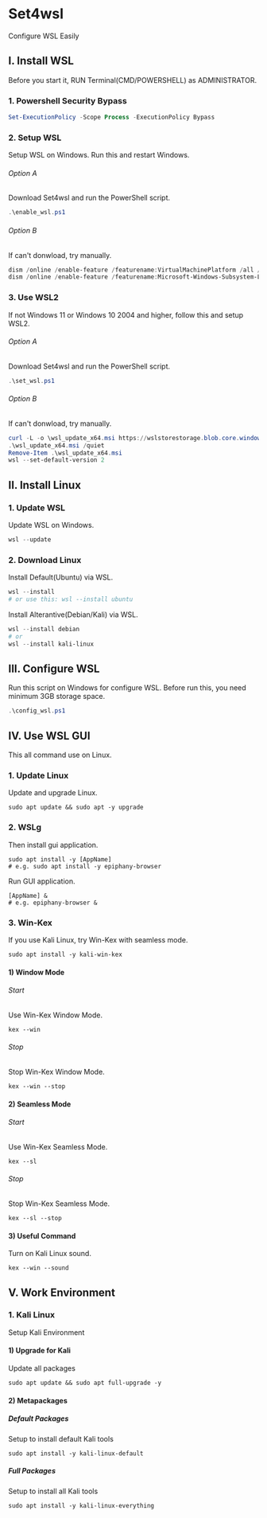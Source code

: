 # Set4wsl
Configure WSL Easily

## I. Install WSL
Before you start it, RUN  Terminal(CMD/POWERSHELL) as ADMINISTRATOR.
### 1. Powershell Security Bypass
```powershell
Set-ExecutionPolicy -Scope Process -ExecutionPolicy Bypass
```
### 2. Setup WSL
Setup WSL on Windows. Run this and restart Windows.
###### Option A
Download Set4wsl and run the PowerShell script.
```powershell
.\enable_wsl.ps1
```
###### Option B
If can't donwload, try manually.
```powershell
dism /online /enable-feature /featurename:VirtualMachinePlatform /all /norestart
dism /online /enable-feature /featurename:Microsoft-Windows-Subsystem-Linux /all /norestart
```
### 3. Use WSL2
If not Windows 11 or Windows 10 2004 and higher, follow this and setup WSL2.
###### Option A
Download Set4wsl and run the PowerShell script.
```powershell
.\set_wsl.ps1
```
###### Option B
If can't donwload, try manually.
```powershell
curl -L -o \wsl_update_x64.msi https://wslstorestorage.blob.core.windows.net/wslblob/wsl_update_x64.msi
.\wsl_update_x64.msi /quiet
Remove-Item .\wsl_update_x64.msi
wsl --set-default-version 2
```

## II. Install Linux
### 1. Update WSL
Update WSL on Windows.
```powershell
wsl --update
```
### 2. Download Linux
Install Default(Ubuntu) via WSL.
```powershell
wsl --install
# or use this: wsl --install ubuntu 
```
Install Alterantive(Debian/Kali) via WSL.
```powershell
wsl --install debian
# or
wsl --install kali-linux
```

## III. Configure WSL
Run this script on Windows for configure WSL. Before run this, you need minimum 3GB storage space.
```powershell
.\config_wsl.ps1
```

## IV. Use WSL GUI
This all command use on Linux.
### 1. Update Linux
Update and upgrade Linux.
```shell
sudo apt update && sudo apt -y upgrade
```
### 2. WSLg
Then install gui application.
```shell
sudo apt install -y [AppName]
# e.g. sudo apt install -y epiphany-browser
```
Run GUI application.
```shell
[AppName] &
# e.g. epiphany-browser &
```
### 3. Win-Kex
If you use Kali Linux, try Win-Kex with seamless mode.
```shell
sudo apt install -y kali-win-kex
```
#### 1) Window Mode
###### Start
Use Win-Kex Window Mode.
```shell
kex --win
```
###### Stop
Stop Win-Kex Window Mode.
```shell
kex --win --stop
```
#### 2) Seamless Mode
###### Start
Use Win-Kex Seamless Mode.
```shell
kex --sl
```
###### Stop
Stop Win-Kex Seamless Mode.
```shell
kex --sl --stop
```
#### 3) Useful Command
Turn on Kali Linux sound.
```shell
kex --win --sound
```

## V. Work Environment
### 1. Kali Linux
Setup Kali Environment
#### 1) Upgrade for Kali
Update all packages
```shell
sudo apt update && sudo apt full-upgrade -y
```
#### 2) Metapackages
##### Default Packages
Setup to install default Kali tools
```shell
sudo apt install -y kali-linux-default
```
##### Full Packages
Setup to install all Kali tools
```shell
sudo apt install -y kali-linux-everything
```
